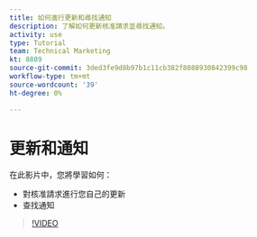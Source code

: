 ```yaml
---
title: 如何進行更新和尋找通知
description: 了解如何更新核准請求並尋找通知。
activity: use
type: Tutorial
team: Technical Marketing
kt: 8809
source-git-commit: 3ded3fe9d8b97b1c11cb382f8088930842399c98
workflow-type: tm+mt
source-wordcount: '39'
ht-degree: 0%

---
```


# 更新和通知

在此影片中，您將學習如何：

* 對核准請求進行您自己的更新
* 查找通知

>[!VIDEO](https://video.tv.adobe.com/v/335109/?quality=12)

<!---
learn more URLS
Tag others on updates
Update work
--->
